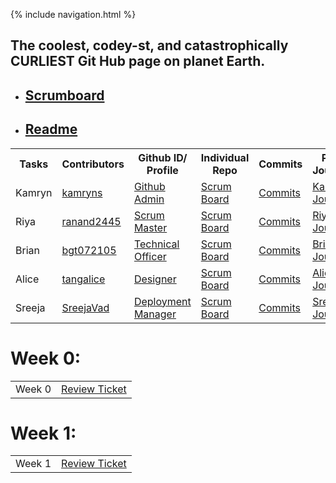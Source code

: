 {% include navigation.html %}
## The coolest, codey-st, and catastrophically CURLIEST Git Hub page on planet Earth.

- ## [Scrumboard](https://github.com/kamryns/curlycupboard3.0/projects/1)
- ## [Readme](https://github.com/kamryns/curlycupboard3.0)
<table id="readmeinformation">
<tr>
<th>Tasks</th>
<th>Contributors</th>
<th>Github ID/ Profile</th>
<th>Individual Repo</th>
<th>Commits</th>
<th>Pair Journal</th>
</tr>

<tr>
<td>Kamryn</td>
<td>
<a href="https://github.com/kamryns" target="_blank">kamryns</a>
</td>
<td>
<a href= target="_blank">Github Admin</a>
</td>
<td>
<a href="https://github.com/kamryns/curlycupboard3.0/projects/1?card_filter_query=assignee%3Akamryns" target="_blank">Scrum Board</a>
<td>
<a href="https://github.com/kamryns/curlycupboard3.0/commits?author=kamryns" target="_blank">Commits</a>
</td>
<td>
<a href="https://docs.google.com/document/d/18Cm6Uxjgn6FWhXDQIEWuEGwQEmVX--wKHCiL4ZbjRC0/edit" target="_blank"> Kamryn Journal</a>
</td>
</tr>

<tr>
<td>Riya</td>
<td>
<a href="https://github.com/ranand2445" target="_blank">ranand2445</a>
</td>
<td>
<a href="" target="_blank">Scrum Master</a>
</td>
<td>
<a href="https://github.com/kamryns/curlycupboard3.0/projects/1?card_filter_query=assignee%3Aranand2445" target="_blank">Scrum Board</a>
</td>
<td>
<a href="https://github.com/kamryns/curlycupboard3.0/commits?author=ranand2445" target="_blank">Commits</a>
</td>
<td>
<a href="https://docs.google.com/document/d/1LvhXmHqU4H-BVJ78UZcsruOHZqcxSQufkXXViB4lOcw/edit" target="_blank"> Riya Journal</a>
</td>

</tr>
<tr>
<td>Brian</td>
<td>
<a href="https://github.com/bgt072105" target="_blank">bgt072105</a>
</td>
<td>
<a href="" target="_blank">Technical Officer</a>
</td>
<td>
<a href="https://github.com/kamryns/curlycupboard3.0/projects/1?card_filter_query=assignee%3Abgt072105" target="_blank">Scrum Board</a>
</td>
<td>
<a href="https://github.com/kamryns/curlycupboard3.0/commits?author=bgt072105" target="_blank">Commits</a>

<td>
<a href="https://docs.google.com/document/d/1cL9JgXmOEQGrOota09JdzL3a_11Q3H8hX3EcLq9hEJw/edit" target="_blank"> Brian Journal</a>
</td>
</tr>

<tr>
<td>Alice</td>
<td>
<a href="https://github.com/tangalice" target="_blank">tangalice</a>
</td>
<td>
<a href="" target="_blank">Designer</a>
</td>
<td>
<a href="https://github.com/kamryns/curlycupboard3.0/projects/1?card_filter_query=assignee%3Atangalice" target="_blank">Scrum Board</a>
</td>
<td>
<a href="https://github.com/kamryns/curlycupboard3.0/commits?author=tangalice" target="_blank">Commits</a>


<td>
<a href="https://docs.google.com/document/d/1AdbAwkMnSe1rwPUz6ionrjrmbTSIFqZO2bvsBqMLi4M/edit" target="_blank"> Alice Journal</a>
</td>
</tr>

<tr>
<td>Sreeja</td>
<td>
<a href="https://github.com/SreejaVad" target="_blank">SreejaVad</a>
</td>
<td>
<a href="" target="_blank">Deployment Manager</a>
</td>
<td>
<a href="https://github.com/kamryns/curlycupboard3.0/projects/1?card_filter_query=assignee%3ASreejaVad" target="_blank">Scrum Board</a>
</td>
<td>
<a href="https://github.com/kamryns/curlycupboard3.0/commits?author=SreejaVad" target="_blank">Commits</a>

<td>
<a href="https://docs.google.com/document/d/1Q7A0qwr5WiIOxq7wjKAjDTAUw2XEW1jE-ueGrLQJgkM/edit" target="_blank">Sreeja Journal</a>
</td>
</tr>
</table>

# Week 0:
<table>
<tr>
<td>Week 0</td>
<td>
<a href="https://github.com/kamryns/curly-cupboard/issues/11" target="_blank">Review Ticket</a>
</td>
</table>

# Week 1:
<table>
<tr>
<td>Week 1</td>
<td>
<a href="https://github.com/kamryns/curly-cupboard/issues/17" target="_blank">Review Ticket</a>
</td>
</tr>
</table>
